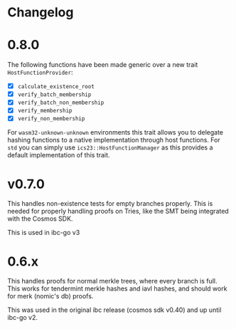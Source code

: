 # Changelog

# 0.8.0
The following functions have been made generic over a new trait `HostFunctionProvider`:
    
- [x] `calculate_existence_root` 
- [x] `verify_batch_membership` 
- [x] `verify_batch_non_membership` 
- [x] `verify_membership` 
- [x] `verify_non_membership`

For `wasm32-unknown-unknown` environments this trait allows you to delegate hashing functions to a native implementation  through host functions. For `std` you can simply use `ics23::HostFunctionManager` as this provides a default implementation of this trait.

# v0.7.0

This handles non-existence tests for empty branches properly. This
is needed for properly handling proofs on Tries, like the SMT being 
integrated with the Cosmos SDK.

This is used in ibc-go v3

# 0.6.x

This handles proofs for normal merkle trees, where every branch is full.
This works for tendermint merkle hashes and iavl hashes, and should work
for merk (nomic's db) proofs.

This was used in the original ibc release (cosmos sdk v0.40) and up until
ibc-go v2.